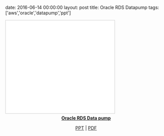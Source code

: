 date: 2016-06-14 00:00:00
layout: post
title: Oracle RDS Datapump
tags: ['aws','oracle','datapump','ppt']

<iframe src="//www.slideshare.net/slideshow/embed_code/key/uKCP3qJeWiA2vV" width="340" height="290" frameborder="0" marginwidth="0" marginheight="0" scrolling="no" style="border:1px solid #CCC; border-width:1px; margin-bottom:5px; max-width: 100%;" allowfullscreen> </iframe>

<div style="margin-bottom:5px; text-align:center;"> <strong> <a href="//www.slideshare.net/Jongwon_/oracle-rds-data-pump" title="Oracle RDS Data pump" target="_blank">Oracle RDS Data pump</a> </strong>

<p>
<a href="//notes.jongwony.com/reveal.js/aws_rds_datapump.html">PPT</a> | <a href="/file/aws_datapump.pdf" download>PDF</a>
</p>
</div>
